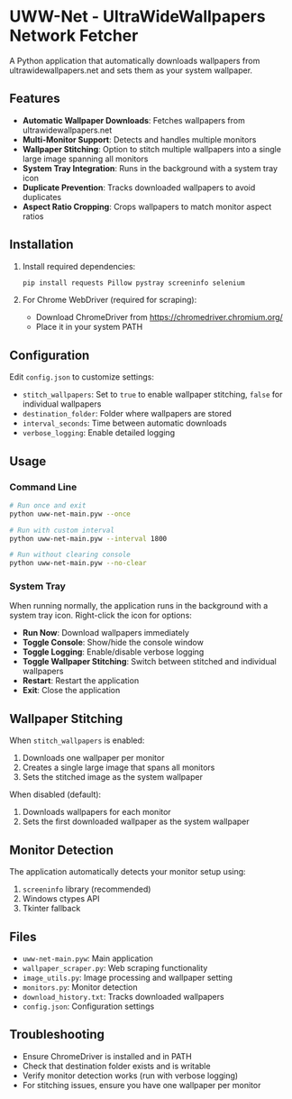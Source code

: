 # UWW-Net - UltraWideWallpapers Network Fetcher

A Python application that automatically downloads wallpapers from ultrawidewallpapers.net and sets them as your system wallpaper.

## Features

- **Automatic Wallpaper Downloads**: Fetches wallpapers from ultrawidewallpapers.net
- **Multi-Monitor Support**: Detects and handles multiple monitors
- **Wallpaper Stitching**: Option to stitch multiple wallpapers into a single large image spanning all monitors
- **System Tray Integration**: Runs in the background with a system tray icon
- **Duplicate Prevention**: Tracks downloaded wallpapers to avoid duplicates
- **Aspect Ratio Cropping**: Crops wallpapers to match monitor aspect ratios

## Installation

1. Install required dependencies:

   ```bash
   pip install requests Pillow pystray screeninfo selenium
   ```

2. For Chrome WebDriver (required for scraping):
   - Download ChromeDriver from https://chromedriver.chromium.org/
   - Place it in your system PATH

## Configuration

Edit `config.json` to customize settings:

- `stitch_wallpapers`: Set to `true` to enable wallpaper stitching, `false` for individual wallpapers
- `destination_folder`: Folder where wallpapers are stored
- `interval_seconds`: Time between automatic downloads
- `verbose_logging`: Enable detailed logging

## Usage

### Command Line

```bash
# Run once and exit
python uww-net-main.pyw --once

# Run with custom interval
python uww-net-main.pyw --interval 1800

# Run without clearing console
python uww-net-main.pyw --no-clear
```

### System Tray

When running normally, the application runs in the background with a system tray icon. Right-click the icon for options:

- **Run Now**: Download wallpapers immediately
- **Toggle Console**: Show/hide the console window
- **Toggle Logging**: Enable/disable verbose logging
- **Toggle Wallpaper Stitching**: Switch between stitched and individual wallpapers
- **Restart**: Restart the application
- **Exit**: Close the application

## Wallpaper Stitching

When `stitch_wallpapers` is enabled:

1. Downloads one wallpaper per monitor
2. Creates a single large image that spans all monitors
3. Sets the stitched image as the system wallpaper

When disabled (default):

1. Downloads wallpapers for each monitor
2. Sets the first downloaded wallpaper as the system wallpaper

## Monitor Detection

The application automatically detects your monitor setup using:

1. `screeninfo` library (recommended)
2. Windows ctypes API
3. Tkinter fallback

## Files

- `uww-net-main.pyw`: Main application
- `wallpaper_scraper.py`: Web scraping functionality
- `image_utils.py`: Image processing and wallpaper setting
- `monitors.py`: Monitor detection
- `download_history.txt`: Tracks downloaded wallpapers
- `config.json`: Configuration settings

## Troubleshooting

- Ensure ChromeDriver is installed and in PATH
- Check that destination folder exists and is writable
- Verify monitor detection works (run with verbose logging)
- For stitching issues, ensure you have one wallpaper per monitor
